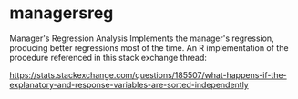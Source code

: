 # managersreg
Manager's Regression Analysis
Implements the manager's regression, producing better regressions most of the time. An R implementation of the procedure referenced in this stack exchange thread: 

https://stats.stackexchange.com/questions/185507/what-happens-if-the-explanatory-and-response-variables-are-sorted-independently

